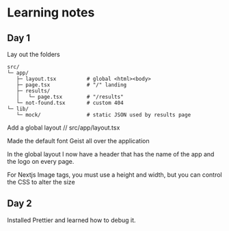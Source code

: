 # Learning notes

## Day 1

Lay out the folders

```text
src/
└─ app/
   ├─ layout.tsx          # global <html><body>
   ├─ page.tsx            # "/" landing
   ├─ results/
   │   └─ page.tsx        # "/results"
   └─ not-found.tsx       # custom 404
└─ lib/
   └─ mock/               # static JSON used by results page
```

Add a global layout // src/app/layout.tsx

Made the default font Geist all over the application

In the global layout I now have a header that has the name of the app and the logo on every page.

For Nextjs Image tags, you must use a height and width, but you can control the CSS to alter the size

## Day 2

Installed Prettier and learned how to debug it.
